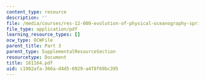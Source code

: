 ```yaml
---
content_type: resource
description: ''
file: /media/courses/res-12-000-evolution-of-physical-oceanography-spring-2007/c1902afa366ad4d50929a4f8f69bc395_161164.pdf
file_type: application/pdf
learning_resource_types: []
ocw_type: OCWFile
parent_title: Part 3
parent_type: SupplementalResourceSection
resourcetype: Document
title: 161164.pdf
uid: c1902afa-366a-d4d5-0929-a4f8f69bc395
---
```

